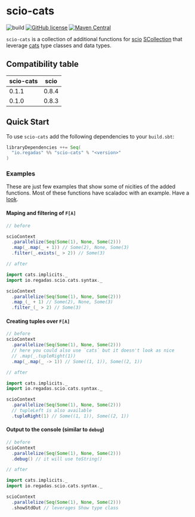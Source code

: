 # scio-cats

![build](https://github.com/regadas/scio-cats/workflows/main/badge.svg)
[![GitHub license](https://img.shields.io/github/license/regadas/scio-cats.svg)](./LICENSE)
[![Maven Central](https://img.shields.io/maven-central/v/io.regadas/scio-cats_2.12.svg)](https://maven-badges.herokuapp.com/maven-central/io.regadas/scio-cats_2.12)

`scio-cats` is a collection of additional functions for [scio](https://github.com/spotify/scio) [SCollection](https://javadoc.io/static/com.spotify/scio-core_2.12/0.8.3/com/spotify/scio/values/SCollection.html) that leverage [cats](https://typelevel.org/cats) type classes and data types.

## Compatibility table

| scio-cats | scio  |
|-----------|-------|
| 0.1.1     | 0.8.4 |
| 0.1.0     | 0.8.3 |

## Quick Start

To use `scio-cats` add the following dependencies to your `build.sbt`:

```scala
libraryDependencies ++= Seq(
  "io.regadas" %% "scio-cats" % "<version>"
)
```

### Examples

These are just few examples that show some of nicities of the added functions. Most of these functions have scaladoc with an example. Have a [look](https://gh.regadas.io/scio-cats/latest/api/io/regadas/scio/cats/syntax/SCollectionOps.html).

#### Maping and filtering of `F[A]`

```scala
// before

scioContext
  .parallelize(Seq(Some(1), None, Some(2)))
  .map(_.map(_ + 1)) // Some(2), None, Some(3)
  .filter(_.exists(_ > 2)) // Some(3)

// after

import cats.implicits._
import io.regadas.scio.cats.syntax._

scioContext
  .parallelize(Seq(Some(1), None, Some(2)))
  .map_(_ + 1) // Some(2), None, Some(3)
  .filter_(_ > 2) // Some(3)
```

#### Creating tuples over `F[A]`

```scala
// before
scioContext
  .parallelize(Seq(Some(1), None, Some(2)))
  // here you could also use `cats` but it doesn't look as nice
  // .map(_.tupleRight(1))
  .map(_.map(_ -> 1)) // Some((1, 1)), Some((2, 1))

// after

import cats.implicits._
import io.regadas.scio.cats.syntax._

scioContext
  .parallelize(Seq(Some(1), None, Some(2)))
  // tupleLeft is also available
  .tupleRight(1) // Some((1, 1)), Some((2, 1))
```

#### Output to the console (similar to `debug`)

```scala
// before
scioContext
  .parallelize(Seq(Some(1), None, Some(2)))
  .debug() // it will use toString()

// after

import cats.implicits._
import io.regadas.scio.cats.syntax._

scioContext
  .parallelize(Seq(Some(1), None, Some(2)))
  .showStdOut // leverages Show type class
```
